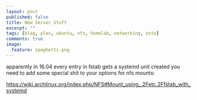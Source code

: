 ```yaml
---
layout: post
published: false
title: New Server Stuff
excerpt: ""
tags: [blag, plex, ubuntu, nfs, homelab, networking, osto]
comments: true
image:
  feature: spaghetti.png
---
```


apparently in 16.04 every entry in fstab gets a systemd unit created
you need to add some special shit to your options for nfs mounts:

https://wiki.archlinux.org/index.php/NFS#Mount_using_.2Fetc.2Ffstab_with_systemd